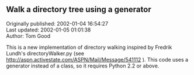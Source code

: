 ## Walk a directory tree using a generator  
Originally published: 2002-01-04 16:54:27  
Last updated: 2002-01-05 01:01:38  
Author: Tom Good  
  
This is a new implementation of directory walking inspired by Fredrik Lundh's directoryWalker.py (see http://aspn.activestate.com/ASPN/Mail/Message/541112 ).  This code uses a generator instead of a class, so it requires Python 2.2 or above.